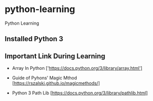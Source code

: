# python-learning
Python Learning

## Installed Python 3

## Important Link During Learning
 - Array In Python ['https://docs.python.org/3/library/array.html']

 - Guide of Pyhons' Magic Mthod [https://rszalski.github.io/magicmethods/]
 - Python 3 Path Lib [https://docs.python.org/3/library/pathlib.html]